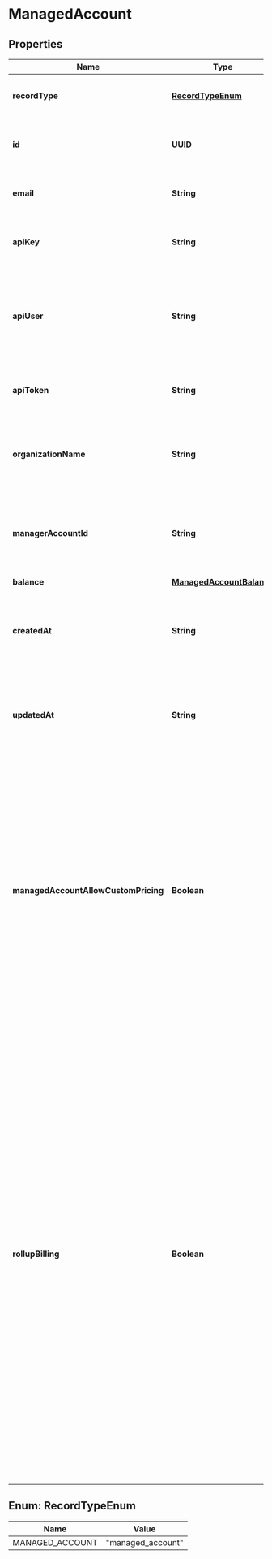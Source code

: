 

# ManagedAccount


## Properties

Name | Type | Description | Notes
------------ | ------------- | ------------- | -------------
**recordType** | [**RecordTypeEnum**](#RecordTypeEnum) | Identifies the type of the resource. | 
**id** | **UUID** | Uniquely identifies the managed account. | 
**email** | **String** | The managed account&#39;s email. | 
**apiKey** | **String** | The managed account&#39;s V2 API access key | 
**apiUser** | **String** | The manager account&#39;s email, which serves as the V1 API user identifier | 
**apiToken** | **String** | The managed account&#39;s V1 API token | 
**organizationName** | **String** | The organization the managed account is associated with. |  [optional]
**managerAccountId** | **String** | The ID of the manager account associated with the managed account. | 
**balance** | [**ManagedAccountBalance**](ManagedAccountBalance.md) |  |  [optional]
**createdAt** | **String** | ISO 8601 formatted date indicating when the resource was created. | 
**updatedAt** | **String** | ISO 8601 formatted date indicating when the resource was updated. | 
**managedAccountAllowCustomPricing** | **Boolean** | Boolean value that indicates if the managed account is able to have custom pricing set for it or not. If false, uses the pricing of the manager account. Defaults to false. There may be time lag between when the value is changed and pricing changes take effect. |  [optional]
**rollupBilling** | **Boolean** | Boolean value that indicates if the billing information and charges to the managed account \&quot;roll up\&quot; to the manager account. If true, the managed account will not have its own balance and will use the shared balance with the manager account. This value cannot be changed after account creation without going through Telnyx support as changes require manual updates to the account ledger. Defaults to false. |  [optional]



## Enum: RecordTypeEnum

Name | Value
---- | -----
MANAGED_ACCOUNT | &quot;managed_account&quot;



